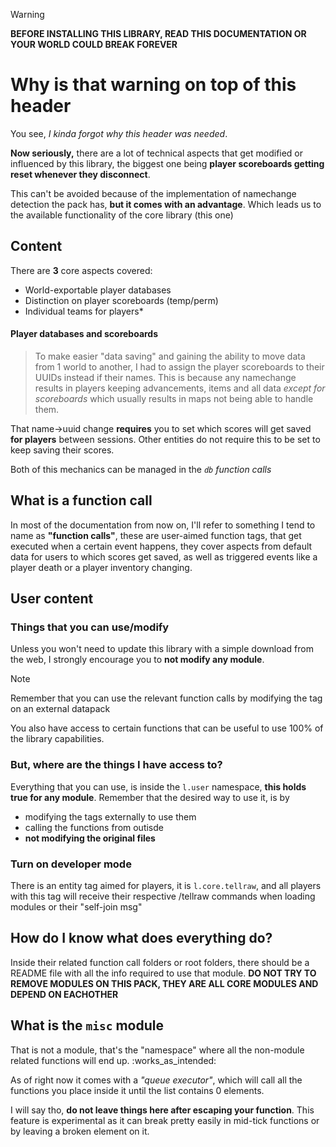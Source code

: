 > [!WARNING]
> **BEFORE INSTALLING THIS LIBRARY, READ THIS DOCUMENTATION OR YOUR WORLD COULD BREAK FOREVER**

# Why is that warning on top of this header
You see, _I kinda forgot why this header was needed_.

**Now seriously,** there are a lot of technical aspects that get modified or influenced by this library, the biggest one being **player scoreboards getting reset whenever they disconnect**.

This can't be avoided because of the implementation of namechange detection the pack has, **but it comes with an advantage**.
Which leads us to the available functionality of the core library (this one)

## Content

There are **3** core aspects covered:
- World-exportable player databases
- Distinction on player scoreboards (temp/perm)
- Individual teams for players*

#### Player databases and scoreboards
> To make easier "data saving" and gaining the ability to move data from 1 world to another, I had to assign the player scoreboards to their UUIDs instead if their names. This is because any namechange results in players keeping advancements, items and all data *except for scoreboards* which usually results in maps not being able to handle them.

That name->uuid change **requires** you to set which scores will get saved **for players** between sessions. Other entities do not require this to be set to keep saving their scores. 

Both of this mechanics can be managed in the _`db` function calls_

## What is a function call

In most of the documentation from now on, I'll refer to something I tend to name as **"function calls"**, these are user-aimed function tags, that get executed when a certain event happens, they cover aspects from default data for users to which scores get saved, as well as triggered events like a player death or a player inventory changing.

## User content
### Things that you can use/modify

Unless you won't need to update this library with a simple download from the web, I strongly encourage you to **not modify any module**. 
> [!NOTE] 
> Remember that you can use the relevant function calls by modifying the tag on an external datapack

You also have access to certain functions that can be useful to use 100% of the library capabilities.

### But, where are the things I have access to?

Everything that you can use, is inside the `l.user` namespace, **this holds true for any module**. Remember that the desired way to use it, is by 
- modifying the tags externally to use them
- calling the functions from outisde
- **not modifying the original files**

### Turn on developer mode

There is an entity tag aimed for players, it is `l.core.tellraw`, and all players with this tag will receive their respective /tellraw commands when loading modules or their "self-join msg"

## How do I know what does everything do?

Inside their related function call folders or root folders, there should be a README file with all the info required to use that module. **DO NOT TRY TO REMOVE MODULES ON THIS PACK, THEY ARE ALL CORE MODULES AND DEPEND ON EACHOTHER**

## What is the `misc` module
That is not a module, that's the "namespace" where all the non-module related functions will end up. :works_as_intended:

As of right now it comes with a _"queue executor"_, which will call all the functions you place inside it until the list contains 0 elements. 

I will say tho, **do not leave things here after escaping your function**. This feature is experimental as it can break pretty easily in  mid-tick functions or by leaving a broken element on it.
